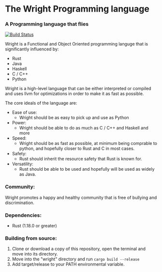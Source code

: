 # The Wright Programming language
### A Programming language that flies

[![Build Status](https://travis-ci.org/Alfriadox/Wright-lang.svg?branch=master)](https://travis-ci.org/Alfriadox/Wright-lang)

Wright is a Functional and Object Oriented programming languge 
that is significantly influenced by:
* Rust
* Java
* Haskell
* C / C++
* Python

Wright is a high-level language that can be either interpreted 
or compiled and uses llvm for optimizations in order to make it as 
fast as possible. 

The core ideals of the language are:
* Ease of use:
    * Wright should be as easy to pick up and use as Python
* Power:
    * Wright should be able to do as much as C / C++ and Haskell and more
* Speed: 
    * Wright should be as fast as possible, at minimum being comprable to python, and hopefully closer to Rust and C in most cases.
* Safety:
    * Rust should inherit the resource safety that Rust is known for.
* Versatility:
    * Rust should be able to be used and hopefully will be used as widely as Java.
    
    
### Community:
Wright promotes a happy and healthy community that is free of bullying and discrimination. 

### Dependencies:
* Rust (1.18.0 or greater)

### Building from source:
1. Clone or download a copy of this repository, open the terminal and move into its directory.
2. Move into the "wright" directory and run `cargo build --release`
3. Add target/release to your PATH environmental variable.
